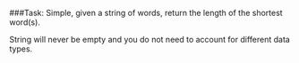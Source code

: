 ###Task:
Simple, given a string of words, return the length of the shortest word(s).

String will never be empty and you do not need to account for different data types.